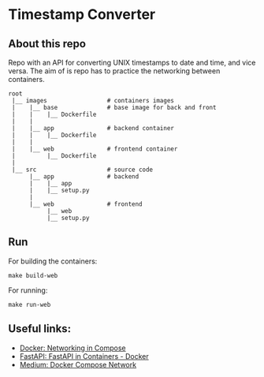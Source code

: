 # Timestamp Converter

## About this repo

Repo with an API for converting UNIX timestamps to date and time, and vice versa.
The aim of is repo has to practice the networking between containers.


```
root
 |__ images                 # containers images
 |    |__ base              # base image for back and front
 |    |    |__ Dockerfile
 |    |
 |    |__ app               # backend container  
 |    |    |__ Dockerfile
 |    |
 |    |__ web               # frontend container
 |         |__ Dockerfile
 |
 |__ src                    # source code
      |__ app               # backend
      |    |__ app
      |    |__ setup.py
      |
      |__ web               # frontend
           |__ web
           |__ setup.py
```

## Run

For building the containers:

```
make build-web
```

For running:
```
make run-web
```

## Useful links:

- [Docker: Networking in Compose](https://docs.docker.com/compose/networking/)
- [FastAPI: FastAPI in Containers - Docker](https://fastapi.tiangolo.com/deployment/docker/)
- [Medium: Docker Compose Network](https://medium.com/@caysever/docker-compose-network-b86e424fad82)
